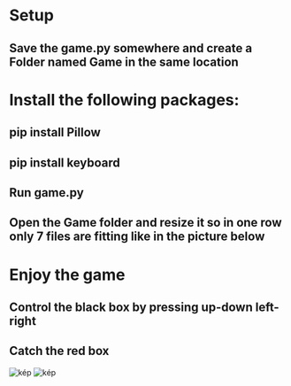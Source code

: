 # Setup
## Save the game.py somewhere and create a Folder named Game in the same location

# Install the following packages:

## pip install Pillow
## pip install keyboard

## Run game.py
## Open the Game folder and resize it so in one row only 7 files are fitting like in the picture below

# Enjoy the game

## Control the black box by pressing up-down left-right
## Catch the red box

![kép](https://github.com/Khealim/ExplorerGame/assets/83818858/e603e4ce-ae7f-4ce1-9ff0-c81d76cc0f72)
![kép](https://github.com/Khealim/ExplorerGame/assets/83818858/2d68f823-2317-4b99-b6c6-92fa5dbe4ee4)
